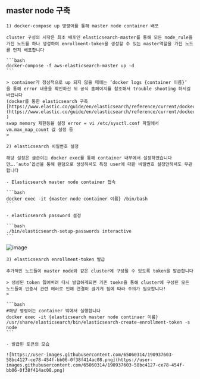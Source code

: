 ##  **master node 구축**
    
    1) docker-compose up 명령어를 통해 master node container 배포
    
    cluster 구성의 시작은 최초 배포인 elasticsearch-master를 통해 모든 node_rule을 가진 노드를 하나 생성하여 enrollment-token을 생성할 수 있는 master역할을 가진 노드를 먼저 배포합니다
    
    ```bash
    docker-compose -f aws-elasticsearch-master up -d
    ```
    
    > container가 정상적으로 up 되지 않을 때에는 ‘docker logs {container 이름}’ 을 통해 error 내용을 확인하신 뒤 공식 홈페이지를 참조해서 trouble shooting 하시길 바랍니다
    (docker를 통한 elasticsearch 구축[https://www.elastic.co/guide/en/elasticsearch/reference/current/docker.html](https://www.elastic.co/guide/en/elasticsearch/reference/current/docker.html) )
    swap memory 제한등을 설정 error = vi /etc/sysctl.conf 파일에서 vm.max_map_count 값 설정 등
    > 
    
    2) elasticsearch 비밀번호 설정
    
    해당 설정은 글쓴이는 docker exec를 통해 container 내부에서 설정하였습니다만….’auto’옵션을 통해 랜덤으로 생성하셔도 특정 user에 대한 비밀번호 설정만하셔도 무관합니다
    
    - Elasticsearch master node container 접속
    
    ```bash
    docker exec -it {master node container 이름} /bin/bash
    ```
    
    - elasticsearch password 설정
    
    ```bash
    ./bin/elasticsearch-setup-passwords interactive
    ```
    
  ![image](https://user-images.githubusercontent.com/65060314/196607110-4bcfecb5-0104-4265-9864-0b39f41efd52.png)
    
    3) elasticsearch enrollment-token 발급 
    
    추가적인 노드들이 master node와 같은 cluster에 구성될 수 있도록 token을 발급합니다 
    
    > 생성된 token 잃어버려 다시 발급하게되면 기존 toekn을 통해 cluster에 구성된 모든 노드들이 인증서 관련 에러로 인해 연결이 끊기게 됨에 따라 주의가 필요합니다!
    > 
    
    ```bash
    #해당 명령어는 container 밖에서 실행합니다
    docker exec -it {elasticsearch master node continaer 이름} /usr/share/elasticsearch/bin/elasticsearch-create-enrollment-token -s node
    ```
    
    - 발급된 토큰의 모습
    
    ![https://user-images.githubusercontent.com/65060314/190937603-58bc4127-ce78-454f-bb06-0f38f414ac08.png](https://user-images.githubusercontent.com/65060314/190937603-58bc4127-ce78-454f-bb06-0f38f414ac08.png)
    
